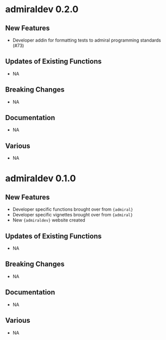 # admiraldev 0.2.0

## New Features

  - Developer addin for formatting tests to admiral programming standards (#73)

## Updates of Existing Functions
  - NA
## Breaking Changes
  - NA
## Documentation
  - NA
## Various
  - NA

# admiraldev 0.1.0

## New Features

  - Developer specific functions brought over from `{admiral}`
  - Developer specific vignettes brought over from `{admiral}`
  - New `{admiraldev}` website created

## Updates of Existing Functions
  - NA
## Breaking Changes
  - NA
## Documentation
  - NA
## Various
  - NA

